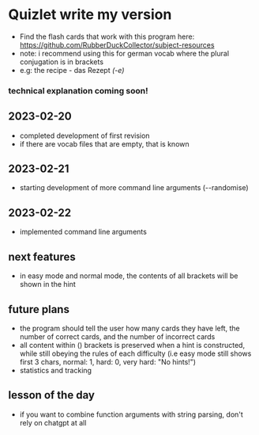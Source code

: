 # Quizlet write my version
- Find the flash cards that work with this program here: https://github.com/RubberDuckCollector/subject-resources
- note: i recommend using this for german vocab where the plural conjugation is in brackets
- e.g: the recipe - das Rezept *(-e)*

### technical explanation coming soon!

## 2023-02-20
- completed development of first revision
- if there are vocab files that are empty, that is known

## 2023-02-21
- starting development of more command line arguments (--randomise)

## 2023-02-22
- implemented command line arguments

## next features
- in easy mode and normal mode, the contents of all brackets will be shown in the hint

## future plans
- the program should tell the user how many cards they have left, the number of correct cards, and the number of incorrect cards
- all content within () brackets is preserved when a hint is constructed, while still obeying the rules of each difficulty (i.e easy mode still shows first 3 chars, normal: 1, hard: 0, very hard: "No hints!")
- statistics and tracking

## lesson of the day
- if you want to combine function arguments with string parsing, don't rely on chatgpt at all
